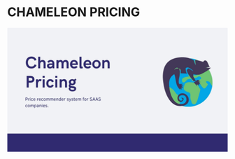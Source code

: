 # CHAMELEON PRICING
![Logo](https://github.com/mikelvallejo/chameleon-pricing/blob/main/ChameleonPricing.jpg)
